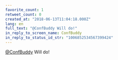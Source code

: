 ```yaml
---
favorite_count: 1
retweet_count: 0
created_at: "2018-06-13T11:04:18.000Z"
lang: en
full_text: "@ConfBuddy Will do!"
in_reply_to_screen_name: ConfBuddy
in_reply_to_status_id_str: "1006852534567399424"
---
```


[@ConfBuddy](https://twitter.com/ConfBuddy) Will do!
